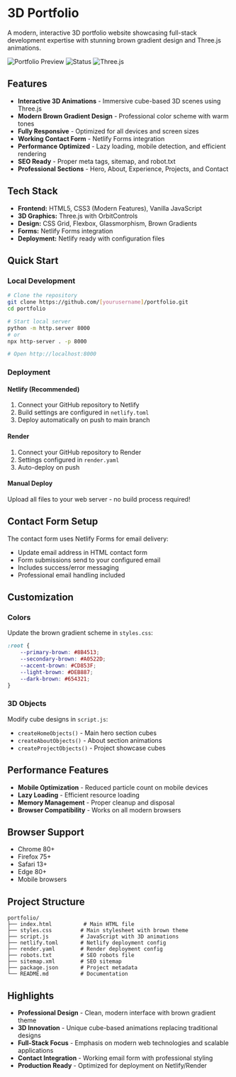 # 3D Portfolio

A modern, interactive 3D portfolio website showcasing full-stack development expertise with stunning brown gradient design and Three.js animations.

![Portfolio Preview](https://img.shields.io/badge/Portfolio-Live-brightgreen)
![Status](https://img.shields.io/badge/Status-Production%20Ready-blue)
![Three.js](https://img.shields.io/badge/Three.js-r128-orange)

## Features

- **Interactive 3D Animations** - Immersive cube-based 3D scenes using Three.js
- **Modern Brown Gradient Design** - Professional color scheme with warm tones
- **Fully Responsive** - Optimized for all devices and screen sizes
- **Working Contact Form** - Netlify Forms integration
- **Performance Optimized** - Lazy loading, mobile detection, and efficient rendering
- **SEO Ready** - Proper meta tags, sitemap, and robot.txt
- **Professional Sections** - Hero, About, Experience, Projects, and Contact

## Tech Stack

- **Frontend:** HTML5, CSS3 (Modern Features), Vanilla JavaScript
- **3D Graphics:** Three.js with OrbitControls
- **Design:** CSS Grid, Flexbox, Glassmorphism, Brown Gradients
- **Forms:** Netlify Forms integration
- **Deployment:** Netlify ready with configuration files

## Quick Start

### Local Development
```bash
# Clone the repository
git clone https://github.com/[yourusername]/portfolio.git
cd portfolio

# Start local server
python -m http.server 8000
# or
npx http-server . -p 8000

# Open http://localhost:8000
```

### Deployment

#### Netlify (Recommended)
1. Connect your GitHub repository to Netlify
2. Build settings are configured in `netlify.toml`
3. Deploy automatically on push to main branch

#### Render
1. Connect your GitHub repository to Render
2. Settings configured in `render.yaml`
3. Auto-deploy on push

#### Manual Deploy
Upload all files to your web server - no build process required!

## Contact Form Setup

The contact form uses Netlify Forms for email delivery:
- Update email address in HTML contact form
- Form submissions send to your configured email
- Includes success/error messaging
- Professional email handling included

## Customization

### Colors
Update the brown gradient scheme in `styles.css`:
```css
:root {
    --primary-brown: #8B4513;
    --secondary-brown: #A0522D;
    --accent-brown: #CD853F;
    --light-brown: #DEB887;
    --dark-brown: #654321;
}
```

### 3D Objects
Modify cube designs in `script.js`:
- `createHomeObjects()` - Main hero section cubes
- `createAboutObjects()` - About section animations
- `createProjectObjects()` - Project showcase cubes

## Performance Features

- **Mobile Optimization** - Reduced particle count on mobile devices
- **Lazy Loading** - Efficient resource loading
- **Memory Management** - Proper cleanup and disposal
- **Browser Compatibility** - Works on all modern browsers

## Browser Support

- Chrome 80+
- Firefox 75+
- Safari 13+
- Edge 80+
- Mobile browsers

## Project Structure

```
portfolio/
├── index.html          # Main HTML file
├── styles.css         # Main stylesheet with brown theme
├── script.js          # JavaScript with 3D animations
├── netlify.toml       # Netlify deployment config
├── render.yaml        # Render deployment config
├── robots.txt         # SEO robots file
├── sitemap.xml        # SEO sitemap
├── package.json       # Project metadata
└── README.md          # Documentation
```

## Highlights

- **Professional Design** - Clean, modern interface with brown gradient theme
- **3D Innovation** - Unique cube-based animations replacing traditional designs
- **Full-Stack Focus** - Emphasis on modern web technologies and scalable applications
- **Contact Integration** - Working email form with professional styling
- **Production Ready** - Optimized for deployment on Netlify/Render

